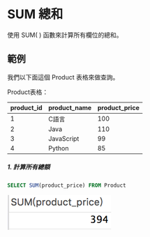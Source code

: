 # SUM 總和
使用 SUM( ) 函數來計算所有欄位的總和。

## 範例
我們以下面這個 Product 表格來做查詢。

Product表格：

|product_id|product_name|product_price|
| -------- | ---------- | ----------- |
| 1 | C語言 |100|
| 2 | Java |110|
| 3 | JavaScript |99|
| 4 | Python |85|

##### 1. 計算所有總額

```sql
SELECT SUM(product_price) FROM Product 
```

![](/assets/img13-1.png)